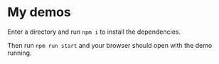 # My demos
Enter a directory and run `npm i` to install the dependencies.

Then run `npm run start` and your browser should open with the demo running.